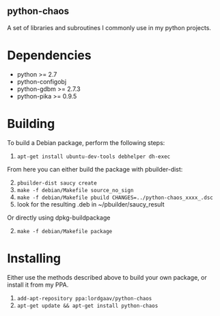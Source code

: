 python-chaos
------------

A set of libraries and subroutines I commonly use in my python projects.

Dependencies
============

* python >= 2.7
* python-configobj
* python-gdbm >= 2.7.3
* python-pika >= 0.9.5

Building
========

To build a Debian package, perform the following steps:

1. `apt-get install ubuntu-dev-tools debhelper dh-exec`

From here you can either build the package with pbuilder-dist:

2. `pbuilder-dist saucy create`
3. `make -f debian/Makefile source_no_sign`
4. `make -f debian/Makefile pbuild CHANGES=../python-chaos_xxxx_.dsc`
5. look for the resulting .deb in ~/pbuilder/saucy_result

Or directly using dpkg-buildpackage

2. `make -f debian/Makefile package`


Installing
==========

Either use the methods described above to build your own package, or install it from my PPA.

1. `add-apt-repository ppa:lordgaav/python-chaos`
2. `apt-get update && apt-get install python-chaos`

